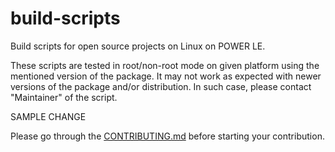 # build-scripts
Build scripts for open source projects on Linux on POWER LE.

These scripts are tested in root/non-root mode on given platform using the
mentioned version of the package. It may not work as expected with newer
versions of the package and/or distribution. In such case, please contact
"Maintainer" of the script.

SAMPLE CHANGE

Please go through the [CONTRIBUTING.md](./CONTRIBUTING.md) before starting your contribution.
